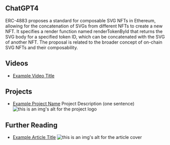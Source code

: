 ## ChatGPT4

ERC-4883 proposes a standard for composable SVG NFTs in Ethereum, allowing for the concatenation of SVGs from different NFTs to create a new NFT. It specifies a render function named renderTokenById that returns the SVG body for a specified token ID, which can be concatenated with the SVG of another NFT. The proposal is related to the broader concept of on-chain SVG NFTs and their composability.

## Videos

- [Example Video Title](https://www.youtube.com/watch?v=TDGq4aeevgY)

## Projects

- [Example Project Name](https://xxxx.xxx/xxxxx) Project Description (one sentence) ![this is an img's alt for the project logo](https://xxxx.xxx/project-logo.xxx)

## Further Reading

- [Example Article Title](https://xxxx.xxx/xxxxx) ![this is an img's alt for the article cover](https://xxxx.xxx/article-cover.xxx)

